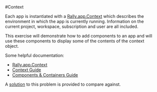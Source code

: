 #Context

Each app is instantiated with a [Rally.app.Context](http://help.rallydev.com/apps/2.0rc3/doc/#!/api/Rally.app.Context) which describes the environment in which the app is currently running.  Information on the current project, workspace, subscription and user are all included.

This exercise will demonstrate how to add components to an app and will use these components to display some of the contents of the context object.  

Some helpful documentation:

* [Rally.app.Context](http://help.rallydev.com/apps/2.0rc3/doc/#!/api/Rally.app.Context)
* [Context Guide](http://help.rallydev.com/apps/2.0rc3/doc/#!/guide/context)
* [Components & Containers Guide](http://help.rallydev.com/apps/2.0rc3/doc/#!/guide/add_content)

A [solution](solution/) to this problem is provided to compare against.
